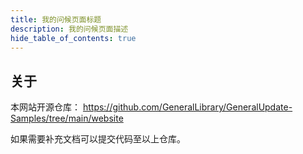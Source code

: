 ```yaml
---
title: 我的问候页面标题
description: 我的问候页面描述
hide_table_of_contents: true
---
```


## 关于

本网站开源仓库： https://github.com/GeneralLibrary/GeneralUpdate-Samples/tree/main/website

如果需要补充文档可以提交代码至以上仓库。